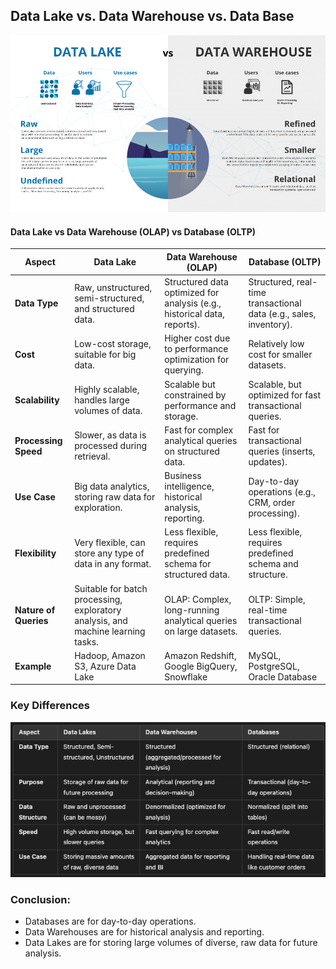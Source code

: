 ## Data Lake vs. Data Warehouse vs. Data Base

![alt text](Images/Data%20Lake%20vs%20Data%20Warehouse.png)

#### Data Lake vs Data Warehouse (OLAP) vs Database (OLTP)

| **Aspect**               | **Data Lake**                                              | **Data Warehouse (OLAP)**                                          | **Database (OLTP)**                                          |
|--------------------------|------------------------------------------------------------|--------------------------------------------------------------------|-------------------------------------------------------------|
| **Data Type**            | Raw, unstructured, semi-structured, and structured data.    | Structured data optimized for analysis (e.g., historical data, reports). | Structured, real-time transactional data (e.g., sales, inventory). |
| **Cost**                 | Low-cost storage, suitable for big data.                   | Higher cost due to performance optimization for querying.           | Relatively low cost for smaller datasets.                    |
| **Scalability**          | Highly scalable, handles large volumes of data.            | Scalable but constrained by performance and storage.               | Scalable, but optimized for fast transactional queries.     |
| **Processing Speed**     | Slower, as data is processed during retrieval.             | Fast for complex analytical queries on structured data.            | Fast for transactional queries (inserts, updates).          |
| **Use Case**             | Big data analytics, storing raw data for exploration.      | Business intelligence, historical analysis, reporting.             | Day-to-day operations (e.g., CRM, order processing).         |
| **Flexibility**          | Very flexible, can store any type of data in any format.   | Less flexible, requires predefined schema for structured data.     | Less flexible, requires predefined schema and structure.    |
| **Nature of Queries**    | Suitable for batch processing, exploratory analysis, and machine learning tasks. | OLAP: Complex, long-running analytical queries on large datasets. | OLTP: Simple, real-time transactional queries.              |
| **Example**              | Hadoop, Amazon S3, Azure Data Lake                        | Amazon Redshift, Google BigQuery, Snowflake                         | MySQL, PostgreSQL, Oracle Database                          |


### Key Differences
![alt text](Images/DL%20vs%20DW%20key%20difference.png)

### Conclusion:
- Databases are for day-to-day operations.
- Data Warehouses are for historical analysis and reporting.
- Data Lakes are for storing large volumes of diverse, raw data for future analysis.

